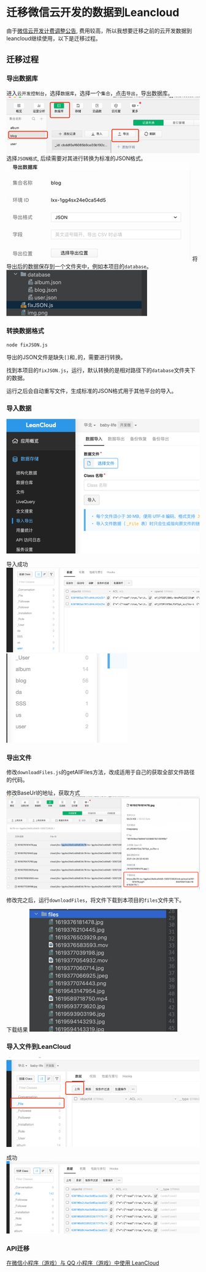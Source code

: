 # 迁移微信云开发的数据到Leancloud
由于[微信云开发计费调整公告](https://developers.weixin.qq.com/community/minihome/doc/0000a680588d3891fa2ec250c51401), 费用较高，所以我想要迁移之前的云开发数据到leancloud继续使用，以下是迁移过程。

## 迁移过程
### 导出数据库
进入`云开发控制台`，选择`数据库`，选择一个`集合`，点击`导出`，导出数据库。
![](./img.png)
选择`JSON格式`, 后续需要对其进行转换为标准的JSON格式。
![](./img_1.png)
将导出后的数据保存到一个文件夹中，例如本项目的`database`。
![](./img_2.png)


### 转换数据格式
```bash
node fixJSON.js
```
导出的JSON文件是缺失`[]`和`,`的，需要进行转换。

找到本项目的`fixJSON.js`，运行，默认转换的是相对路径下的`database`文件夹下的数据。

运行之后会自动重写文件，生成标准的JSON格式用于其他平台的导入。


### 导入数据
![](./img_3.png)

导入成功
![](./img_4.png)
![](./img_5.png)



### 导出文件
修改`downloadFiles.js`的getAllFiles方法，改成适用于自己的获取全部文件路径的代码。

修改BaseUrl的地址，获取方式
![](./img_6.png)


修改完之后，运行`downloadFiles`，将文件下载到本项目的`files`文件夹下。


下载结果
![img_7.png](img_7.png)

### 导入文件到LeanCloud
![img_8.png](img_8.png)

成功
![img_9.png](img_9.png)


### API迁移
[在微信小程序（游戏）与 QQ 小程序（游戏）中使用 LeanCloud](https://leancloud.cn/docs/weapp.html)
